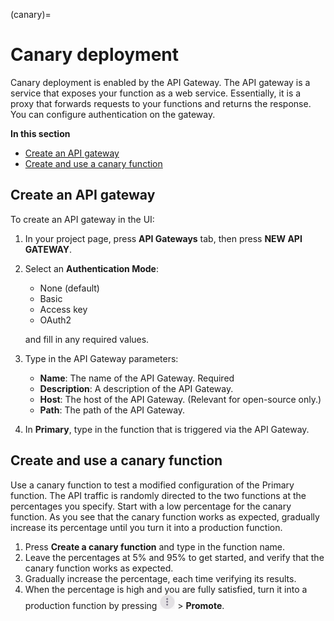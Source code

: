 (canary)=
# Canary deployment

Canary deployment is enabled by the API Gateway. The API gateway is a service that exposes your function as a web 
service. Essentially, it is a proxy that forwards requests to your functions and returns the response.
You can configure authentication on the gateway.

**In this section**

- [Create an API gateway](#create-gateway)
- [Create and use a canary function](#canary-function)

<a id="create-gateway"></a>
## Create an API gateway

To create an API gateway in the UI:
1. In your project page, press **API Gateways** tab, then press **NEW API GATEWAY**.
2. Select an **Authentication Mode**:
   - None (default)
   - Basic
   - Access key
   - OAuth2
   
   and fill in any required values.
2. Type in the API Gateway parameters:
   - **Name**: The name of the API Gateway. Required
   - **Description**: A description of the API Gateway.
   - **Host**: The host of the API Gateway. (Relevant for open-source only.)
   - **Path**: The path of the API Gateway.
2. In **Primary**, type in the function that is triggered via the API Gateway. 

## Create and use a canary function

Use a canary function to test a modified configuration of the Primary function. 
The API traffic is randomly directed to the two functions at the percentages you specify. Start with a low 
percentage for the canary function.  As you see that the canary function works as expected, gradually increase its 
percentage until you turn it into a production function. 

1. Press **Create a canary function** and type in the function name. 
2. Leave the percentages at 5% and 95% to get started, and verify that the canary function works as expected.
2. Gradually increase the percentage, each time verifying its results.
2. When the percentage is high and you are fully satisfied, turn it into a production function by pressing **<img src="../_static/images/kebab-menu.png" width="25"/>**  > **Promote**.
